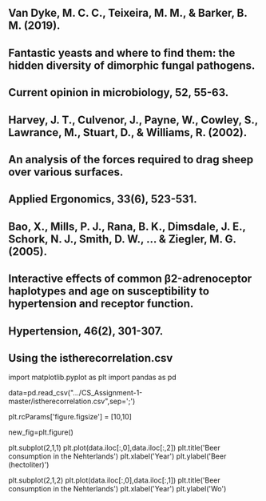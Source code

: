 ## Van Dyke, M. C. C., Teixeira, M. M., & Barker, B. M. (2019). 
## Fantastic yeasts and where to find them: the hidden diversity of dimorphic fungal pathogens. 
## Current opinion in microbiology, 52, 55-63.


## Harvey, J. T., Culvenor, J., Payne, W., Cowley, S., Lawrance, M., Stuart, D., & Williams, R. (2002). 
## An analysis of the forces required to drag sheep over various surfaces. 
## Applied Ergonomics, 33(6), 523-531.




## Bao, X., Mills, P. J., Rana, B. K., Dimsdale, J. E., Schork, N. J., Smith, D. W., ... & Ziegler, M. G. (2005). 
## Interactive effects of common β2-adrenoceptor haplotypes and age on susceptibility to hypertension and receptor function. 
## Hypertension, 46(2), 301-307.



## Using the istherecorrelation.csv 

import matplotlib.pyplot as plt
import pandas as pd


data=pd.read_csv(".../CS_Assignment-1-master/istherecorrelation.csv",sep=';')

plt.rcParams['figure.figsize'] = [10,10]

new_fig=plt.figure()


plt.subplot(2,1,1)
plt.plot(data.iloc[:,0],data.iloc[:,2])
plt.title('Beer consumption in the Nehterlands')
plt.xlabel('Year')
plt.ylabel('Beer (hectoliter)')


plt.subplot(2,1,2)
plt.plot(data.iloc[:,0],data.iloc[:,1])
plt.title('Beer consumption in the Nehterlands')
plt.xlabel('Year')
plt.ylabel('Wo')





